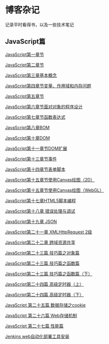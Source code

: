 <!--
 * @Descripttion: 
 * @version: 
 * @Author: zero
 * @Date: 2020-03-20 10:18:54
 * @LastEditors: zero
 * @LastEditTime: 2020-03-20 11:02:07
 -->
# 博客杂记

记录平时看得书，以及一些技术笔记

## JavaScript篇
[JavaScript第一章节](https://github.com/Augly/Blog/blob/master/JavaScript/JavaScript第一章节.md)

[JavaScript第二章节](https://github.com/Augly/Blog/blob/master/JavaScript/JavaScript第二章节.md)

[JavaScript第三章基本概念](https://github.com/Augly/Blog/blob/master/JavaScript/JavaScript第三章基本概念.md)

[JavaScript第四章节变量、作用域和内存问题](https://github.com/Augly/Blog/blob/master/JavaScript/JavaScript第四章节变量、作用域和内存问题.md)

[JavaScript第五章节](https://github.com/Augly/Blog/blob/master/JavaScript/JavaScript第五章节.md)

[JavaScript第六章节面对对象的程序设计](https://github.com/Augly/Blog/blob/master/JavaScript/JavaScript第六章节面对对象的程序设计.md)

[JavaScript第七章节函数表达式](https://github.com/Augly/Blog/blob/master/JavaScript/JavaScript第七章节函数表达式.md)

[JavaScript第八章BOM](https://github.com/Augly/Blog/blob/master/JavaScript/JavaScript第八章BOM.md)

[JavaScript第十章DOM](https://github.com/Augly/Blog/blob/master/JavaScript/JavaScript第十章DOM.md)

[JavaScript第十一章节DOM扩展](https://github.com/Augly/Blog/blob/master/JavaScript/JavaScript%E7%AC%AC%E5%8D%81%E4%B8%80%E7%AB%A0%E8%8A%82%20DOM%E6%89%A9%E5%B1%95.md)

[JavaScript第十三章节事件](https://github.com/Augly/Blog/blob/master/JavaScript/JavaScript%E7%AC%AC%E5%8D%81%E4%B8%89%E7%AB%A0%E8%8A%82%E4%BA%8B%E4%BB%B6.md)

[JavaScript第十四章节表单脚本](https://github.com/Augly/Blog/blob/master/JavaScript/JavaScript%E7%AC%AC%E5%8D%81%E5%9B%9B%E7%AB%A0%E8%8A%82%20%20%20%20%20%E8%A1%A8%20%E5%8D%95%20%E8%84%9A%20%E6%9C%AC.md)

[JavaScript第十五章节使用Canvas绘图（2D）](https://github.com/Augly/Blog/blob/master/JavaScript/JavaScript%E7%AC%AC%E5%8D%81%E4%BA%94%E7%AB%A0%E8%8A%82%20%20%20%20%20%E4%BD%BF%E7%94%A8Canvas%E7%BB%98%E5%9B%BE%EF%BC%882D%EF%BC%89.md)

[JavaScript第十五章节使用Canvas绘图（WebGL）](https://github.com/Augly/Blog/blob/master/JavaScript/JavaScript%E7%AC%AC%E5%8D%81%E4%BA%94%E7%AB%A0%E8%8A%82%20%20%20%20%20%E4%BD%BF%E7%94%A8Canvas%E7%BB%98%E5%9B%BE%EF%BC%88WebGL%EF%BC%89.md)

[JavaScript第十七章HTML5脚本编程](https://github.com/Augly/Blog/blob/master/JavaScript/JavaScript%E7%AC%AC%E5%8D%81%E4%B8%83%E7%AB%A0%20HTML5%20%E8%84%9A%E6%9C%AC%E7%BC%96%E7%A8%8B.md)

[JavaScript第十八章 错误处理与调试](https://github.com/Augly/Blog/blob/master/JavaScript/JavaScript%E7%AC%AC%E5%8D%81%E5%85%AB%E7%AB%A0%20%20%E9%94%99%E8%AF%AF%E5%A4%84%E7%90%86%E4%B8%8E%E8%B0%83%E8%AF%95.md)

[JavaScript第十九章 JSON](https://github.com/Augly/Blog/blob/master/JavaScript/JavaScript%E7%AC%AC%E5%8D%81%E4%B9%9D%E7%AB%A0%20%20JSON.md)

[JavaScript第二十一章 XMLHttpRequest 2级](https://github.com/Augly/Blog/blob/master/JavaScript/JavaScript%E7%AC%AC%E4%BA%8C%E5%8D%81%E4%B8%80%E7%AB%A0%20%20%20XMLHttpRequest%20%202%E7%BA%A7.md)

[JavaScript第二十二章 跨域资源共享](https://github.com/Augly/Blog/blob/master/JavaScript/JavaScript%E7%AC%AC%E4%BA%8C%E5%8D%81%E4%BA%8C%E7%AB%A0%20%20%20%E8%B7%A8%E5%9F%9F%E8%B5%84%E6%BA%90%E5%85%B1%E4%BA%AB.md)

[JavaScript第二十三篇 技巧篇之对象篇](https://github.com/Augly/Blog/blob/master/JavaScript/JavaScript%E7%AC%AC%E4%BA%8C%E5%8D%81%E4%B8%89%E7%AF%87%20%E6%8A%80%E5%B7%A7%E7%AF%87%E4%B9%8B%E5%AF%B9%E8%B1%A1%E7%AF%87.md)

[JavaScript第二十三篇 技巧篇之函数篇](https://github.com/Augly/Blog/blob/master/JavaScript/JavaScript%E7%AC%AC%E4%BA%8C%E5%8D%81%E4%B8%89%E7%AF%87%20%E6%8A%80%E5%B7%A7%E7%AF%87%E4%B9%8B%E5%87%BD%E6%95%B0%E7%AF%87.md)

[JavaScript第二十三篇 技巧篇之函数篇（下）](https://github.com/Augly/Blog/blob/master/JavaScript/JavaScript%E7%AC%AC%E4%BA%8C%E5%8D%81%E4%B8%89%E7%AF%87%20%E6%8A%80%E5%B7%A7%E7%AF%87%E4%B9%8B%E5%87%BD%E6%95%B0%E7%AF%87%EF%BC%88%E4%B8%8B%EF%BC%89.md)

[JavaScript第二十四篇 高级定时器（上）](https://github.com/Augly/Blog/blob/master/JavaScript/JavaScript%E7%AC%AC%E4%BA%8C%E5%8D%81%E5%9B%9B%E7%AF%87%20%E9%AB%98%E7%BA%A7%E5%AE%9A%E6%97%B6%E5%99%A8%EF%BC%88%E4%B8%8A%EF%BC%89.md)

[JavaScript第二十四篇 高级定时器（下）](https://github.com/Augly/Blog/blob/master/JavaScript/JavaScript%E7%AC%AC%E4%BA%8C%E5%8D%81%E5%9B%9B%E7%AF%87%20%E9%AB%98%E7%BA%A7%E5%AE%9A%E6%97%B6%E5%99%A8%EF%BC%88%E4%B8%8B%EF%BC%89.md)

[JavaScript 第二十五篇 数据存储之cookie](https://github.com/Augly/Blog/blob/master/JavaScript/JavaScript%20%E7%AC%AC%E4%BA%8C%E5%8D%81%E4%BA%94%E7%AF%87%20%E6%95%B0%E6%8D%AE%E5%AD%98%E5%82%A8%E4%B9%8Bcookie.md)

[JavaScript 第二十六篇 Web存储机制](https://github.com/Augly/Blog/blob/master/JavaScript/JavaScript%20%E7%AC%AC%E4%BA%8C%E5%8D%81%E5%85%AD%E7%AF%87%20%20%20Web%E5%AD%98%E5%82%A8%E6%9C%BA%E5%88%B6.md)

[JavaScript 第二十七篇 性能篇](https://github.com/Augly/Blog/blob/master/JavaScript/JavaScript%20%E7%AC%AC%E4%BA%8C%E5%8D%81%E4%B8%83%E7%AF%87%20%20%E6%80%A7%E8%83%BD%E7%AF%87.md)

[Jenkins web自动化部署工具安装](https://github.com/Augly/Blog/blob/master/JavaScript/Jenkins%20web%E8%87%AA%E5%8A%A8%E5%8C%96%E9%83%A8%E7%BD%B2%E5%B7%A5%E5%85%B7%E5%AE%89%E8%A3%85.md)